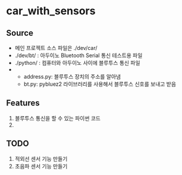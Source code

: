 # car_with_sensors

## Source
- 메인 프로젝트 소스 파일은 ./dev/car/
- ./dev/bt/ : 아두이노 Bluetooth Serial 통신 테스트용 파일
- ./python/ : 컴퓨터와 아두이노 사이에 블루투스 통신 파일
- - address.py: 블루투스 장치의 주소를 알아냄
  - bt.py: pybluez2 라이브러리를 사용해서 블루투스 신호를 보내고 받음


## Features
1. 블루투스 통신을 할 수 있는 파이썬 코드
2. 

## TODO
1. 적외선 센서 기능 만들기
2. 초음파 센서 기능 만들기
